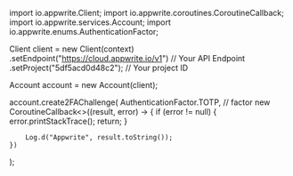import io.appwrite.Client;
import io.appwrite.coroutines.CoroutineCallback;
import io.appwrite.services.Account;
import io.appwrite.enums.AuthenticationFactor;

Client client = new Client(context)
    .setEndpoint("https://cloud.appwrite.io/v1") // Your API Endpoint
    .setProject("5df5acd0d48c2"); // Your project ID

Account account = new Account(client);

account.create2FAChallenge(
    AuthenticationFactor.TOTP, // factor 
    new CoroutineCallback<>((result, error) -> {
        if (error != null) {
            error.printStackTrace();
            return;
        }

        Log.d("Appwrite", result.toString());
    })
);


